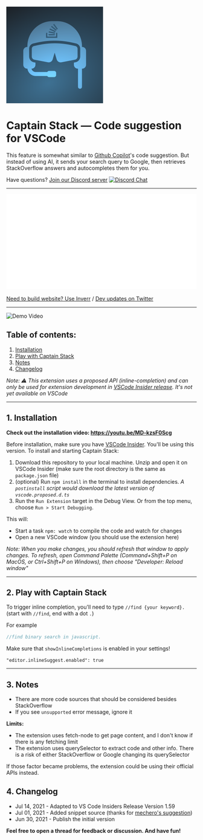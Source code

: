 ![Captain Stack](./logo.svg)

# Captain Stack — Code suggestion for VSCode


This feature is somewhat similar to [Github Copilot](https://copilot.github.com/)'s code suggestion. But instead of using AI, it sends your search query to Google, then retrieves StackOverflow answers and autocompletes them for you. 

Have questions? [Join our Discord server](https://discord.gg/5F5tDsWFmp) [![Discord Chat](https://img.shields.io/discord/864164585070526475.svg)](https://discord.gg/5F5tDsWFmp)  

---

[<img src="https://raw.githubusercontent.com/hieunc229/asssets/master/cs-header.svg" alt="Inverr"/>](https://inverr.com/)

[Need to build website? Use Inverr](https://inverr.com/?ref=github-filepond) / [Dev updates on Twitter](https://twitter.com/hieuSSR/)

---


![Demo Video](./demo.gif)

## Table of contents:

1. [Installation](#1-installation)
2. [Play with Captain Stack](#2-play-with-captain-stack)
3. [Notes](#3-notes)
4. [Changelog](#4-changelog)


_Note: ⚠️ This extension uses a proposed API (inline-completion) and can only be used for extension development in [VSCode Insider release](https://code.visualstudio.com/insiders/). It's not yet available on VSCode_

---

## 1. Installation

**Check out the installation video: https://youtu.be/MD-kzsF0Scg**

Before installation, make sure you have [VSCode Insider](https://code.visualstudio.com/insiders/). You'll be using this version. To install and starting Captain Stack:

1. Download this repository to your local machine. Unzip and open it on VSCode Insider (make sure the root directory is the same as `package.json` file)
2. (optional) Run `npm install` in the terminal to install dependencies. _A `postinstall` script would download the latest version of `vscode.proposed.d.ts`_
3. Run the `Run Extension` target in the Debug View. Or from the top menu, choose `Run > Start Debugging`.

This will:
- Start a task `npm: watch` to compile the code and watch for changes
- Open a new VSCode window (you should use the extension here)

_Note: When you make changes, you should refresh that window to apply changes. To refresh, open Command Palette (Command+Shift+P on MacOS, or Ctrl+Shift+P on Windows), then choose "Developer: Reload window"_

---

## 2. Play with Captain Stack

To trigger inline completion, you'll need to type `//find {your keyword}.` (start with `//find`, end with a dot `.`)

For example
```js
//find binary search in javascript.
```

Make sure that `showInlineCompletions` is enabled in your settings!
```
"editor.inlineSuggest.enabled": true
```

---

## 3. Notes

- There are more code sources that should be considered besides StackOverflow
- If you see `unsupported` error message, ignore it

**Limits:**
- The extension uses fetch-node to get page content, and I don't know if there is any fetching limit
- The extension uses querySelector to extract code and other info. There is a risk of either StackOverflow or Google changing its querySelector

If those factor became problems, the extension could be using their official APIs instead.



## 4. Changelog

- Jul 14, 2021 - Adapted to VS Code Insiders Release Version 1.59
- Jul 01, 2021 - Added snippet source (thanks for [mechero's suggestion](https://news.ycombinator.com/item?id=27698687))
- Jun 30, 2021 - Publish the initial version

**Feel free to open a thread for feedback or discussion. And have fun!**